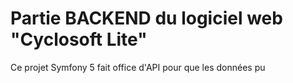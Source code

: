 # Partie BACKEND du logiciel web "Cyclosoft Lite"

Ce projet Symfony 5 fait office d'API pour que les données pu